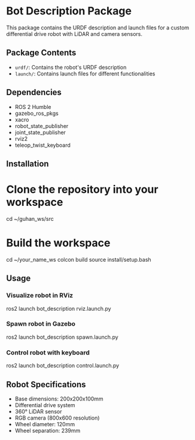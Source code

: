# Bot Description Package

This package contains the URDF description and launch files for a custom differential drive robot with LiDAR and camera sensors.

## Package Contents

- `urdf/`: Contains the robot's URDF description
- `launch/`: Contains launch files for different functionalities

## Dependencies

- ROS 2 Humble
- gazebo_ros_pkgs
- xacro
- robot_state_publisher
- joint_state_publisher
- rviz2
- teleop_twist_keyboard

## Installation


# Clone the repository into your workspace
cd ~/guhan_ws/src
# Build the workspace
cd ~/your_name_ws
colcon build
source install/setup.bash


## Usage

### Visualize robot in RViz

ros2 launch bot_description rviz.launch.py


### Spawn robot in Gazebo

ros2 launch bot_description spawn.launch.py


### Control robot with keyboard

ros2 launch bot_description control.launch.py


## Robot Specifications

- Base dimensions: 200x200x100mm
- Differential drive system
- 360° LiDAR sensor
- RGB camera (800x600 resolution)
- Wheel diameter: 120mm
- Wheel separation: 239mm

